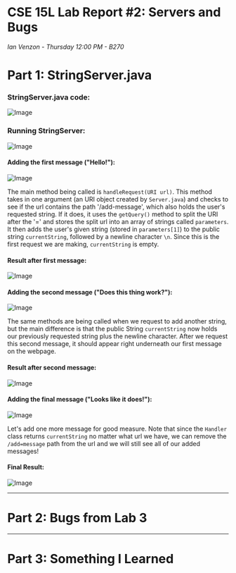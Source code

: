 # CSE 15L Lab Report #2: Servers and Bugs

*Ian Venzon - Thursday 12:00 PM - B270*

# Part 1: StringServer.java

### StringServer.java code:

![Image](https://i.imgur.com/hJK6XOe.png)

### Running StringServer:

![Image](https://i.imgur.com/ifWvWAM.png)

#### Adding the first message ("Hello!"):

![Image](https://i.imgur.com/lmqGV3S.png)

The main method being called is `handleRequest(URI url)`. This method takes in one argument (an URI object created by `Server.java`) and checks to see if the url contains the path '/add-message', which also holds the user's requested string. If it does, it uses the `getQuery()` method to split the URI after the '=' and stores the split url into an array of strings called `parameters`. It then adds the user's given string (stored in `parameters[1]`) to the public string `currentString`, followed by a newline character `\n`. Since this is the first request we are making, `currentString` is empty. 

#### Result after first message:

![Image](https://i.imgur.com/ojw2Glu.png)

#### Adding the second message ("Does this thing work?"):

![Image](https://i.imgur.com/tbSwTDV.png)

The same methods are being called when we request to add another string, but the main difference is that the public String `currentString` now holds our previously requested string plus the newline character. After we request this second message, it should appear right underneath our first message on the webpage.

#### Result after second message:

![Image](https://i.imgur.com/0jr4aR2.png)

#### Adding the final message ("Looks like it does!"):

![Image](https://i.imgur.com/wK7HlGA.png)

Let's add one more message for good measure. Note that since the `Handler` class returns `currentString` no matter what url we have, we can remove the `/add=message` path from the url and we will still see all of our added messages!

#### Final Result:

![Image](https://i.imgur.com/8q57SgZ.png)

---

# Part 2: Bugs from Lab 3


---

# Part 3: Something I Learned
